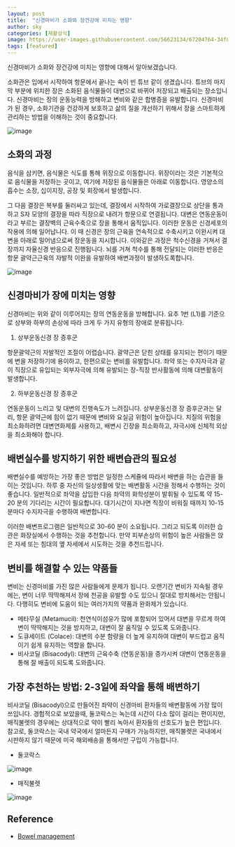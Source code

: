 ```yaml
---
layout: post
title:  "신경마비가 소화와 장건강에 미치는 영향"
author: sky
categories: [재활상식]
image: https://user-images.githubusercontent.com/56623134/67204764-34f87980-f449-11e9-8654-63daca41773a.png
tags: [featured]
---
```


신경마비가 소화와 장건강에 미치는 영향에 대해서 알아보겠습니다.

소화관은 입에서 시작하여 항문에서 끝나는 속이 빈 튜브 같이 생겼습니다.
튜브의 마지막 부분에 위치한 장은 소화된 음식물들이 대변으로 바뀌어 저장되고 배출되는 장소입니다.
신경마비는 장의 운동능력을 방해하고 변비와 같은 합병증을 유발합니다.
신경마비가 된 경우, 소화기관을 건강하게 보호하고 삶의 질을 개선하기 위해서 장을 스마트하게 관리하는 방법을 이해하는 것이 중요합니다.

![image](https://user-images.githubusercontent.com/56623134/67205818-7b4ed800-f44b-11e9-81a2-5fa9b9532dfc.png)

## 소화의 과정

음식을 삼키면, 음식물은 식도를 통해 위장으로 이동합니다.
위장이라는 것은 기본적으로 음식물을 저장하는 곳이고, 여기에 저장된 음식물들은 아래로 이동합니다.
영양소의 흡수는 소장, 십이지장, 공장 및 회장에서 발생합니다.

그 다음 결장은 복부를 둘러싸고 있는데, 결장에서 시작하여 가로결장으로 상단을 통과하고 S자 모양의 결장을 따라 직장으로 내려가 항문으로 연결됩니다.
대변은 연동운동이라고 부르는 결장벽의 근육수축으로 장을 통해서 움직입니다.
이러한 운동은 신경세포의 작용에 의해 일어납니다.
이 때 신경은 장의 근육을 연속적으로 수축시키고 이완시켜 대변을 아래로 밀어냄으로써 장운동을 지시합니다.
이와같은 과정은 척수신경을 거쳐서 결장까지 자율신경 반응으로 진행됩니다.
뇌를 거쳐 척수를 통해 전달되는 이러한 반응은 항문 괄약근근육의 자발적 이완을 유발하여 배변과정이 발생하도록합니다.

![image](https://user-images.githubusercontent.com/56623134/67205888-a2a5a500-f44b-11e9-9bea-73b25d42b064.png)

## 신경마비가 장에 미치는 영향

신경마비는 위와 같이 이루어지는 장의 연동운동을 방해합니다.
요추 1번 (L1)를 기준으로 상부와 하부의 손상에 따라 크게 두 가지 유형의 장애로 분류됩니다.

 1) 상부운동신경 장 증후군
 
 항문괄약근의 자발적인 조절이 어렵습니다.
 괄약근은 닫힌 상태를 유지되는 편이기 때문에 변을 저장하기에 용이하고, 한편으로는 변비를 유발합니다.
 좌약 또는 수지자극과 같이 직장으로 유입되는 외부자극에 의해 유발되는 장-직장 반사활동에 의해 대변활동이 발생합니다.
 
 2) 하부운동신경 장 증후군

 연동운동이 느리고 및 대변의 진행속도가 느려집니다.
 상부운동신경 장 증후군과는 달리, 항문 괄약근에 힘이 없기 때문에 변비와 요실금 위험이 높아집니다.
 치질의 위험을 최소화하려면 대변연화제를 사용하고, 배변시 긴장을 최소화하고, 자극시에 신체적 외상을 최소화해야 합니다.

## 배변실수를 방지하기 위한 배변습관의 필요성

배변실수를 예방하는 가장 좋은 방법은 일정한 스케쥴에 따라서 배변을 하는 습관을 들이는 것입니다.
하루 중 자신의 일상생활에 맞는 배변활동 시간을 정해서 수행하는 것이 좋습니다.
일반적으로 좌약을 삽입한 다음 좌약의 화학성분이 발휘될 수 있도록 약 15-20 분의 기다리는 시간이 필요합니다.
대기시간이 지나면 직장이 비워질 때까지 10-15 분마다 수지자극을 수행하여 배변합니다.

이러한 배변프로그램은 일반적으로 30-60 분이 소요됩니다.
그리고 되도록 이러한 습관은 화장실에서 수행하는 것을 추천합니다.
만약 피부손상의 위험이 높은 사람들은 앉은 자세 또는 침대의 옆 자세에서 시도하는 것을 추천드립니다.

## 변비를 해결할 수 있는 약품들

변비는 신경마비를 가진 많은 사람들에게 문제가 됩니다.
오랜기간 변비가 지속될 경우에는, 변이 너무 딱딱해져서 장에 천공을 유발할 수도 있으니 절대로 방치해서는 안됩니다.
다행히도 변비에 도움이 되는 여러가지의 약품과 완화제가 있습니다.

 - 메타무실 (Metamucil): 천연식이섬유가 많에 포함되어 있어서 대변을 무르게 하여 변이 딱딱해지는 것을 방지하고, 대변이 잘 움직일 수 있도록 도와줍니다.
 - 도큐세이트 (Colace): 대변의 수분 함량을 더 높게 유지하여 대변이 부드럽고 움직이기 쉽게 유지하는 역할을 합니다.
 - 비사코딜 (Bisacodyl): 대변의 근육수축 (연동운동)을 증가시켜 대변이 연동운동을 통해 잘 배출이 되도록 도와줍니다.

## 가장 추천하는 방법: 2-3일에 좌약을 통해 배변하기

비사코딜 (Bisacodyl)으로 만들어진 좌약이 신경마비 환자들의 배변활동에 가장 많이 쓰입니다.
경험적으로 보았을때, 둘코락스는 녹는데 시간이 다소 많이 걸리는 편이지만, 매직불렛의 경우에는 상대적으로 약이 빨리 녹아서 환자들의 선호도가 높은 편입니다.
참고로, 둘코락스는 국내 약국에서 얼마든지 구매가 가능하지만, 매직불렛은 국내에서 시판하지 않기 때문에 미국 해외배송을 통해서만 구입이 가능합니다.

 - 둘코락스

![image](https://user-images.githubusercontent.com/56623134/67206064-e39db980-f44b-11e9-9188-e76126c249d7.png)

 - 매직불렛

![image](https://user-images.githubusercontent.com/56623134/67206101-f7492000-f44b-11e9-9a54-e5431cb4313e.png)


## Reference
 - [Bowel management](https://www.christopherreeve.org/living-with-paralysis/health/secondary-conditions/bowel-management)
